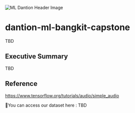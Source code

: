 ![ML Dantion Header Image](https://user-images.githubusercontent.com/103911439/171101476-9f292d3b-3b90-4f76-b61b-29890768f54e.png)
# dantion-ml-bangkit-capstone
TBD

## Executive Summary
TBD


## Reference
https://www.tensorflow.org/tutorials/audio/simple_audio

📌You can access our dataset here : TBD

